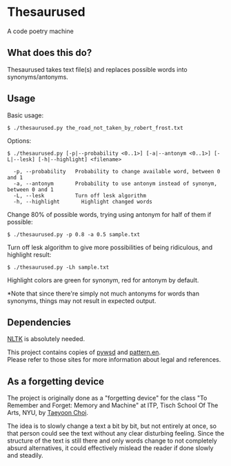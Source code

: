 Thesaurused
===========
A code poetry machine

## What does this do?
Thesaurused takes text file(s) and replaces possible words into synonyms/antonyms.

## Usage
Basic usage:

	$ ./thesaurused.py the_road_not_taken_by_robert_frost.txt

Options:

	$ ./thesaurused.py [-p|--probability <0..1>] [-a|--antonym <0..1>] [-L|--lesk] [-h|--highlight] <filename>

	  -p, --probability   Probability to change available word, between 0 and 1
	  -a, --antonym       Probability to use antonym instead of synonym, between 0 and 1
	  -L, --lesk          Turn off lesk algorithm
	  -h, --highlight       Highlight changed words

Change 80% of possible words, trying using antonym for half of them if possible:

	$ ./thesaurused.py -p 0.8 -a 0.5 sample.txt

Turn off lesk algorithm to give more possibilities of being ridiculous, and highlight result:

	$ ./thesaurused.py -Lh sample.txt

Highlight colors are green for synonym, red for antonym by default.

*Note that since there're simply not much antonyms for words than synonyms, things may not result in expected output.

## Dependencies
[NLTK](http://www.nltk.org/install.html) is absolutely needed.

This project contains copies of [pywsd](https://github.com/alvations/pywsd) and [pattern.en](http://www.clips.ua.ac.be/pages/pattern-en).  
Please refer to those sites for more information about legal and references.

## As a forgetting device

The project is originally done as a "forgetting device" for the class "To Remember and Forget: Memory and Machine" at ITP, Tisch School Of The Arts, NYU, by [Taeyoon Choi](http://taeyoonchoi.com).

The idea is to slowly change a text a bit by bit, but not entirely at once, so that person could see the text without any clear disturbing feeling. Since the structure of the text is still there and only words change to not completely absurd alternatives, it could effectively mislead the reader if done slowly and steadily.